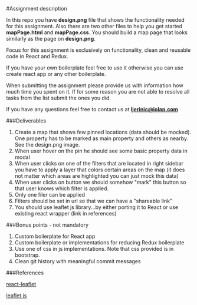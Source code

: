 #Assignment description

In this repo you have **design.png** file that shows the functionality needed for this assignment. Also there are two other files to help you get started **mapPage.html** and **mapPage.css**. You should build a map page that looks similarly as the page on **design.png**.

 Focus for this assignment is exclusively on functionality, clean and reusable code in React and Redux.
 
If you have your own boilerplate feel free to use it otherwise you can use create react app or any other boilerplate.

When submitting the assignment please provide us with information how much time you spent on it. If for some reason you are not able to resolve all tasks from the list submit the ones you did. 

If you have any questions feel free to contact us at **ljerinic@iolap.com**

###Deliverables

1. Create a map that shows few pinned locations (data should be mocked). One property has to be marked as main property and others as nearby. See the design.png image.
2. When user hover on the pin he should see some basic property data in modal
3. When user clicks on one of the filters that are located in right sidebar you have to apply a layer that colors certain areas on the map (it does not matter which areas are highlighted you can just mock this data)
4. When user clicks on button we should somehow "mark" this button so that user knows which filter is applied.
5. Only one filer can be applied 
6. Filters should be set in url so that we can have a "shareable link"
7. You should use leaflet js library...by either porting it to React or use existing react wrapper (link in references)


###Bonus points - not mandatory
1. Custom boilerplate for React app
2. Custom boilerplate or implementations for reducing Redux boilerplate
3. Use one of css in js implementations. Note that css provided is in bootstrap.
4. Clean git history with meaningful commit messages

###References

[react-leaflet](https://react-leaflet.js.org/)

[leaflet js](https://leafletjs.com/)